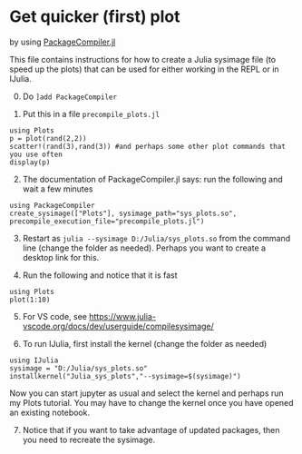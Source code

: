 # Get quicker (first) plot 

by using [PackageCompiler.jl](https://github.com/JuliaLang/PackageCompiler.jl)

This file contains instructions for how to create a Julia sysimage file (to speed up the plots) that
can be used for either working in the REPL or in IJulia.

0. Do `]add PackageCompiler`

1. Put this in a file `precompile_plots.jl`
```
using Plots
p = plot(rand(2,2))
scatter!(rand(3),rand(3)) #and perhaps some other plot commands that you use often
display(p)
```

2. The documentation of PackageCompiler.jl says: run the following and wait a few minutes
```
using PackageCompiler
create_sysimage(["Plots"], sysimage_path="sys_plots.so", precompile_execution_file="precompile_plots.jl")
```

3. Restart as `julia --sysimage D:/Julia/sys_plots.so` from the command line (change the folder as needed). Perhaps you want to create a desktop link for this.

4. Run the following and notice that it is fast
```
using Plots
plot(1:10)
```


5. For VS code, see
https://www.julia-vscode.org/docs/dev/userguide/compilesysimage/

6. To run IJulia, first install the kernel (change the folder as needed)
```
using IJulia
sysimage = "D:/Julia/sys_plots.so"
installkernel("Julia_sys_plots","--sysimage=$(sysimage)")
```
Now you can start jupyter as usual and select the kernel and perhaps run my Plots tutorial. You may have to change the kernel once you have opened an existing notebook.

7. Notice that if you want to take advantage of updated packages, then you need to recreate the sysimage.
